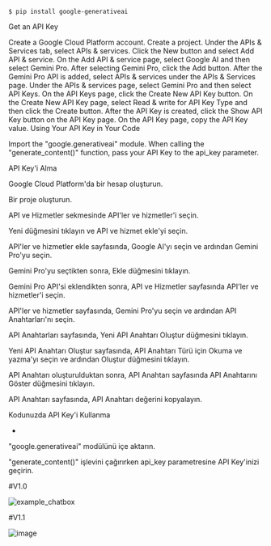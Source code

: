 ```
$ pip install google-generativeai
```

Get an API Key

Create a Google Cloud Platform account.
Create a project.
Under the APIs & Services tab, select APIs & services.
Click the New button and select Add API & service.
On the Add API & service page, select Google AI and then select Gemini Pro.
After selecting Gemini Pro, click the Add button.
After the Gemini Pro API is added, select APIs & services under the APIs & Services page.
Under the APIs & services page, select Gemini Pro and then select API Keys.
On the API Keys page, click the Create New API Key button.
On the Create New API Key page, select Read & write for API Key Type and then click the Create button.
After the API Key is created, click the Show API Key button on the API Key page.
On the API Key page, copy the API Key value.
Using Your API Key in Your Code

Import the "google.generativeai" module.
When calling the "generate_content()" function, pass your API Key to the api_key parameter.


API Key'i Alma

Google Cloud Platform'da bir hesap oluşturun.

Bir proje oluşturun.

API ve Hizmetler sekmesinde API'ler ve hizmetler'i seçin.

Yeni düğmesini tıklayın ve API ve hizmet ekle'yi seçin.

API'ler ve hizmetler ekle sayfasında, Google AI'yı seçin ve ardından Gemini Pro'yu seçin.

Gemini Pro'yu seçtikten sonra, Ekle düğmesini tıklayın.

Gemini Pro API'si eklendikten sonra, API ve Hizmetler sayfasında API'ler ve hizmetler'i seçin.

API'ler ve hizmetler sayfasında, Gemini Pro'yu seçin ve ardından API Anahtarları'nı seçin.

API Anahtarları sayfasında, Yeni API Anahtarı Oluştur düğmesini tıklayın.

Yeni API Anahtarı Oluştur sayfasında, API Anahtarı Türü için Okuma ve yazma'yı seçin ve ardından Oluştur düğmesini tıklayın.

API Anahtarı oluşturulduktan sonra, API Anahtarı sayfasında API Anahtarını Göster düğmesini tıklayın.

API Anahtarı sayfasında, API Anahtarı değerini kopyalayın.

Kodunuzda API Key'i Kullanma

-

"google.generativeai" modülünü içe aktarın.

"generate_content()" işlevini çağırırken api_key parametresine API Key'inizi geçirin.

#V1.0

![example_chatbox](https://github.com/mrrsayarr/Used-gemini-pro-with-Python-GUI/assets/64076325/eb628e5e-880a-4ccd-93b5-e821d19cd5bc)

#V1.1

![image](https://github.com/mrrsayarr/Used-gemini-pro-with-Python-GUI/assets/64076325/d491680d-afaa-4951-9334-b89eef08a227)



